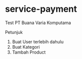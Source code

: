 # service-payment
Test PT Buana Varia Komputama
<p>Petunjuk</p>
<ol>
    <li>Buat User terlebih dahulu</li>
    <li>Buat Kategori</li>
    <li>Tambah Product</li>
</ol>